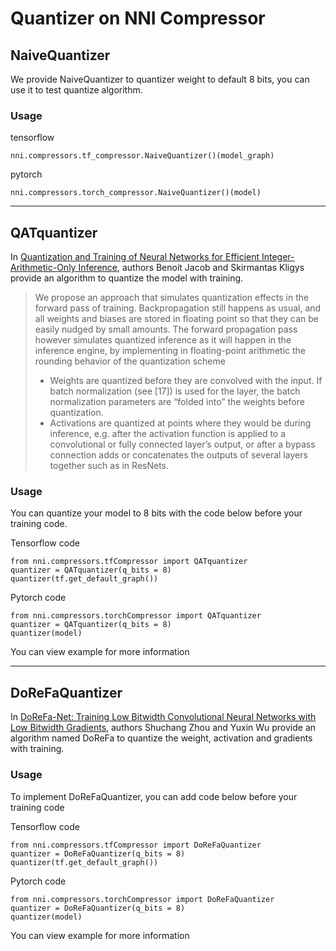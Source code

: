 Quantizer on NNI Compressor
===
## NaiveQuantizer

We provide NaiveQuantizer to quantizer weight to default 8 bits, you can use it to test quantize algorithm.

### Usage
tensorflow
```
nni.compressors.tf_compressor.NaiveQuantizer()(model_graph)
```
pytorch
```
nni.compressors.torch_compressor.NaiveQuantizer()(model)
```
***
## QATquantizer
In [Quantization and Training of Neural Networks for Efficient Integer-Arithmetic-Only Inference](http://openaccess.thecvf.com/content_cvpr_2018/papers/Jacob_Quantization_and_Training_CVPR_2018_paper.pdf), authors Benoit Jacob and Skirmantas Kligys provide an algorithm to quantize the model with training.

>We propose an approach that simulates quantization effects in the forward pass of training. Backpropagation still happens as usual, and all weights and biases are stored in floating point so that they can be easily nudged by small amounts. The forward propagation pass however simulates quantized inference as it will happen in the inference engine, by implementing in floating-point arithmetic the rounding behavior of the quantization scheme
>* Weights are quantized before they are convolved with the input. If batch normalization (see [17]) is used for the layer, the batch normalization parameters are “folded into” the weights before quantization.
>* Activations are quantized at points where they would be during inference, e.g. after the activation function is applied to a convolutional or fully connected layer’s output, or after a bypass connection adds or concatenates the outputs of several layers together such as in ResNets.



### Usage
You can quantize your model to 8 bits with the code below before your training code.

Tensorflow code
```
from nni.compressors.tfCompressor import QATquantizer
quantizer = QATquantizer(q_bits = 8)
quantizer(tf.get_default_graph())
```
Pytorch code
```
from nni.compressors.torchCompressor import QATquantizer
quantizer = QATquantizer(q_bits = 8)
quantizer(model)
```

You can view example for more information

***
## DoReFaQuantizer
In [DoReFa-Net: Training Low Bitwidth Convolutional Neural Networks with Low Bitwidth Gradients](https://arxiv.org/abs/1606.06160), authors Shuchang Zhou and Yuxin Wu provide an algorithm named DoReFa to quantize the weight, activation and gradients with training.

### Usage
To implement DoReFaQuantizer, you can add code below before your training code

Tensorflow code
```
from nni.compressors.tfCompressor import DoReFaQuantizer
quantizer = DoReFaQuantizer(q_bits = 8)
quantizer(tf.get_default_graph())
```
Pytorch code
```
from nni.compressors.torchCompressor import DoReFaQuantizer
quantizer = DoReFaQuantizer(q_bits = 8)
quantizer(model)
```

You can view example for more information
